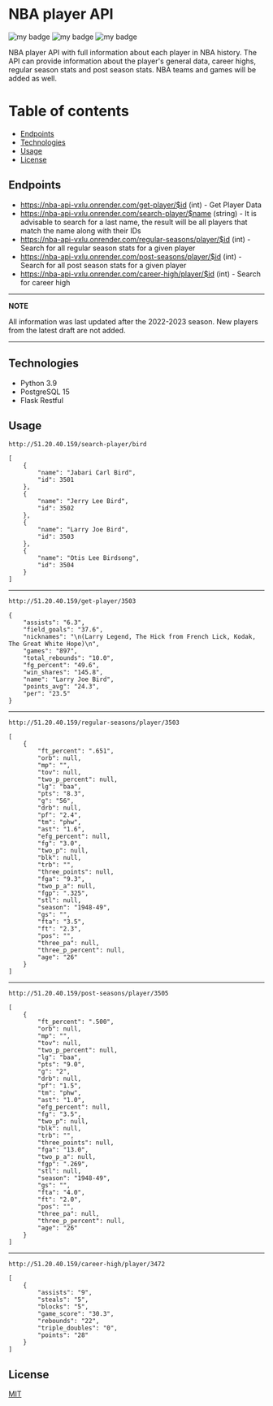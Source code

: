 # NBA player API
![my badge](https://badgen.net/badge/Flask/Restful/:color?icon=github)
![my badge](https://badgen.net/badge/Flask/API/:color?icon=github)
![my badge](https://badgen.net/badge/NBA/REST/red?icon=github)


NBA player API with full information about each player in NBA history.
The API can provide information about the player's general data, career highs,
regular season stats and post season stats. NBA teams and games will be added as well. 

# Table of contents
* [Endpoints](#Endpoints)
* [Technologies](#Technologies)
* [Usage](#Usage)
* [License](#License)

## Endpoints
 - https://nba-api-vxlu.onrender.com/get-player/$id (int) - Get Player Data
 - https://nba-api-vxlu.onrender.com/search-player/$name (string) - It is advisable to search for a last name, the result will be all players that match the name along with their IDs
 - https://nba-api-vxlu.onrender.com/regular-seasons/player/$id (int) - Search for all regular season stats for a given player
 - https://nba-api-vxlu.onrender.com/post-seasons/player/$id (int) - Search for all post season stats for a given player 
 - https://nba-api-vxlu.onrender.com/career-high/player/$id (int) - Search for career high


---
**NOTE**

All information was last updated after the 2022-2023 season. New players from the latest draft are not added.

---

## Technologies
 - Python 3.9
 - PostgreSQL 15 
 - Flask Restful

## Usage

```http://51.20.40.159/search-player/bird```

    [
        {
            "name": "Jabari Carl Bird",
            "id": 3501
        },
        {
            "name": "Jerry Lee Bird",
            "id": 3502
        },
        {
            "name": "Larry Joe Bird",
            "id": 3503
        },
        {
            "name": "Otis Lee Birdsong",
            "id": 3504
        }
    ]
---
```http://51.20.40.159/get-player/3503```
  
    {
        "assists": "6.3",
        "field_goals": "37.6",
        "nicknames": "\n(Larry Legend, The Hick from French Lick, Kodak, The Great White Hope)\n",
        "games": "897",
        "total_rebounds": "10.0",
        "fg_percent": "49.6",
        "win_shares": "145.8",
        "name": "Larry Joe Bird",
        "points_avg": "24.3",
        "per": "23.5"
    }
---
```http://51.20.40.159/regular-seasons/player/3503```

```
[
    {
        "ft_percent": ".651",
        "orb": null,
        "mp": "",
        "tov": null,
        "two_p_percent": null,
        "lg": "baa",
        "pts": "8.3",
        "g": "56",
        "drb": null,
        "pf": "2.4",
        "tm": "phw",
        "ast": "1.6",
        "efg_percent": null,
        "fg": "3.0",
        "two_p": null,
        "blk": null,
        "trb": "",
        "three_points": null,
        "fga": "9.3",
        "two_p_a": null,
        "fgp": ".325",
        "stl": null,
        "season": "1948-49",
        "gs": "",
        "fta": "3.5",
        "ft": "2.3",
        "pos": "",
        "three_pa": null,
        "three_p_percent": null,
        "age": "26"
    }
]
```
---
```http://51.20.40.159/post-seasons/player/3505```

```
[
    {
        "ft_percent": ".500",
        "orb": null,
        "mp": "",
        "tov": null,
        "two_p_percent": null,
        "lg": "baa",
        "pts": "9.0",
        "g": "2",
        "drb": null,
        "pf": "1.5",
        "tm": "phw",
        "ast": "1.0",
        "efg_percent": null,
        "fg": "3.5",
        "two_p": null,
        "blk": null,
        "trb": "",
        "three_points": null,
        "fga": "13.0",
        "two_p_a": null,
        "fgp": ".269",
        "stl": null,
        "season": "1948-49",
        "gs": "",
        "fta": "4.0",
        "ft": "2.0",
        "pos": "",
        "three_pa": null,
        "three_p_percent": null,
        "age": "26"
    }
]
```
---
```http://51.20.40.159/career-high/player/3472```

```
[
    {
        "assists": "9",
        "steals": "5",
        "blocks": "5",
        "game_score": "30.3",
        "rebounds": "22",
        "triple_doubles": "0",
        "points": "28"
    }
]
```

## License

[MIT](https://choosealicense.com/licenses/mit/)
